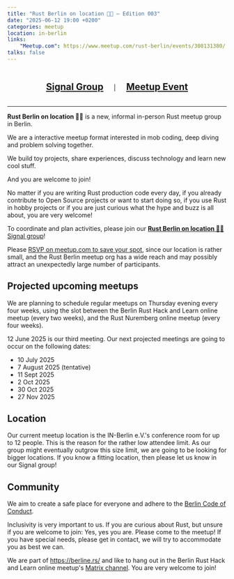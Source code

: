 ```yaml
---
title: "Rust Berlin on location 🏳️‍🌈 – Edition 003"
date: "2025-06-12 19:00 +0200"
categories: meetup
location: in-berlin
links:
    "Meetup.com": https://www.meetup.com/rust-berlin/events/308131380/
talks: false
---
```


<center>
    <h2 style="display: inline-block; padding: 0 20px;"><a href="https://signal.group/#CjQKIApfEgb36v82nhIb7m6zLCQjEtSEZubR7UvywTcWZXxdEhBWxhMWNCKekvtCYX7iDRRm">Signal Group</a></h2>
    |
    <h2 style="display: inline-block; padding: 0 20px;"><a href="https://www.meetup.com/rust-berlin/events/308131380/">Meetup Event</a></h2>
</center>

---

<p><strong>Rust Berlin on location 🏳️‍🌈</strong> is a new, informal in-person Rust meetup group in Berlin.</p>
<p>We are a interactive meetup format interested in mob coding, deep diving and problem solving together.</p>
<p>We build toy projects, share experiences, discuss technology and learn new cool stuff.</p>
<p>And you are welcome to join!</p>
<p>No matter if you are writing Rust production code every day, if you already contribute to Open Source projects or want to start doing so, if you use Rust in hobby projects or if you are just curious what the hype and buzz is all about, you are very welcome!</p>
<p>To coordinate and plan activities, please join our <a href="https://signal.group/#CjQKIApfEgb36v82nhIb7m6zLCQjEtSEZubR7UvywTcWZXxdEhBWxhMWNCKekvtCYX7iDRRm" target="_blank" rel="nofollow"><strong>Rust Berlin on location 🏳️‍🌈</strong> Signal group</a>!</p>
<p>Please <a href="https://www.meetup.com/rust-berlin/events/308131380/" target="_blank">RSVP on meetup.com to save your spot</a>, since our location is rather small, and the Rust Berlin meetup org has a wide reach and may possibly attract an unexpectedly large number of participants.</p>
<h2>Projected upcoming meetups</h2>
<p>We are planning to schedule regular meetups on Thursday evening every four weeks, using the slot between the Berlin Rust Hack and Learn online meetup (every two weeks), and the Rust Nuremberg online meetup (every four weeks).</p>
<p>12 June 2025 is our third meeting. Our next projected meetings are going to occur on the following dates:</p>
<ul>
<li>10 July 2025</li>
<li>7 August 2025 (tentative)</li>
<li>11 Sept 2025</li>
<li>2 Oct 2025</li>
<li>30 Oct 2025</li>
<li>27 Nov 2025</li>
</ul>
<h2>Location</h2>
<p>Our current meetup location is the IN-Berlin e.V.'s conference room for up to 12 people. This is the reason for the rather low attendee limit. As our group might eventually outgrow this size limit, we are going to be looking for bigger locations. If you know a fitting location, then please let us know in our Signal group!</p>
<h2>Community</h2>
<p>We aim to create a safe place for everyone and adhere to the <a href="https://berlincodeofconduct.org/" target="_blank" rel="nofollow">Berlin Code of Conduct</a>.</p>
<p>Inclusivity is very important to us. If you are curious about Rust, but unsure if you are welcome to join: Yes, yes you are. Please come to the meetup! If you have special needs, please get in contact, we will try to accommodate you as best we can.</p>
<p>We are part of <a href="https://berline.rs/" target="_blank" rel="nofollow">https://berline.rs/</a> and like to hang out in the Berlin Rust Hack and Learn online meetup's <a href="https://matrix.to/#/!xycQxSjSAvEezkyztA:chat.berline.rs" target="_blank" rel="nofollow">Matrix channel</a>. You are very welcome to join!</p>
